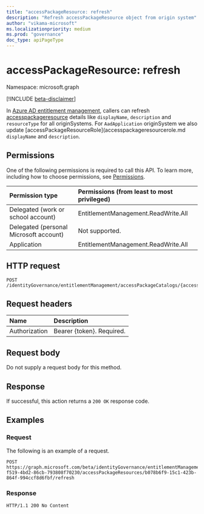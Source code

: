 ```yaml
---
title: "accessPackageResource: refresh"
description: "Refresh accessPackageResource object from origin system"
author: "vikama-microsoft"
ms.localizationpriority: medium
ms.prod: "governance"
doc_type: apiPageType
---
```


# accessPackageResource: refresh
Namespace: microsoft.graph

[!INCLUDE [beta-disclaimer](../../includes/beta-disclaimer.md)]

In [Azure AD entitlement management](../resources/entitlementmanagement-overview.md), callers can refresh [accesspackageresource](../resources/accesspackageresource.md) details like `displayName`, `description` and `resourceType` for all originSystems. For `AadApplication` originSystem we also update [accessPackageResourceRole](accesspackageresourcerole.md `displayName` and `description`. 

## Permissions
One of the following permissions is required to call this API. To learn more, including how to choose permissions, see [Permissions](/graph/permissions-reference).

|Permission type|Permissions (from least to most privileged)|
|:---|:---|
| Delegated (work or school account) | EntitlementManagement.ReadWrite.All |
| Delegated (personal Microsoft account) | Not supported. |
| Application | EntitlementManagement.ReadWrite.All |

## HTTP request

<!-- {
  "blockType": "ignored"
}
-->
``` http
POST /identityGovernance/entitlementManagement/accessPackageCatalogs/{accessPackageCatalogId}/accessPackageResources/{accessPackageResourceId}/refresh
```

## Request headers
|Name|Description|
|:---|:---|
|Authorization|Bearer {token}. Required.|

## Request body
Do not supply a request body for this method.

## Response

If successful, this action returns a `200 OK` response code.

## Examples

### Request
The following is an example of a request.
<!-- {
  "blockType": "request",
  "name": "accesspackageresourcethis.refresh"
}
-->
``` http
POST https://graph.microsoft.com/beta/identityGovernance/entitlementManagement/accessPackageCatalogs/16b6a9de-f519-4bd2-86cb-793808f70230/accessPackageResources/b078b6f9-15c1-423b-864f-994ccf8d6fbf/refresh
```


### Response

<!-- {
  "blockType": "response",
  "truncated": true
}
-->
``` http
HTTP/1.1 200 No Content
```

